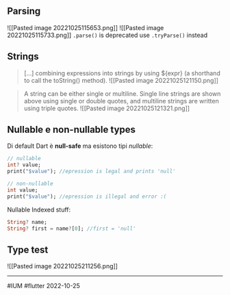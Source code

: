 ## Parsing
![[Pasted image 20221025115653.png]]
![[Pasted image 20221025115733.png]]
`.parse()` is deprecated use `.tryParse()` instead

## Strings
> [...] combining expressions into strings by using ${expr} (a shorthand to call the toString() method). 
![[Pasted image 20221025121150.png]]

> A string can be either single or multiline. Single line strings are shown above using single or double quotes, and multiline strings are written using triple quotes.
![[Pasted image 20221025121321.png]]

## Nullable e non-nullable types
Di default Dart è **null-safe** ma esistono tipi *nullable*:
```dart
// nullable
int? value;
print("$value"); //epression is legal and prints 'null'

// non-nullable
int value;
print("$value"); //epression is illegal and error :(
```

Nullable Indexed stuff:
```dart
String? name;
String? first = name?[0]; //first = 'null'
```

## Type test
![[Pasted image 20221025211256.png]]


---
#IUM #flutter 2022-10-25